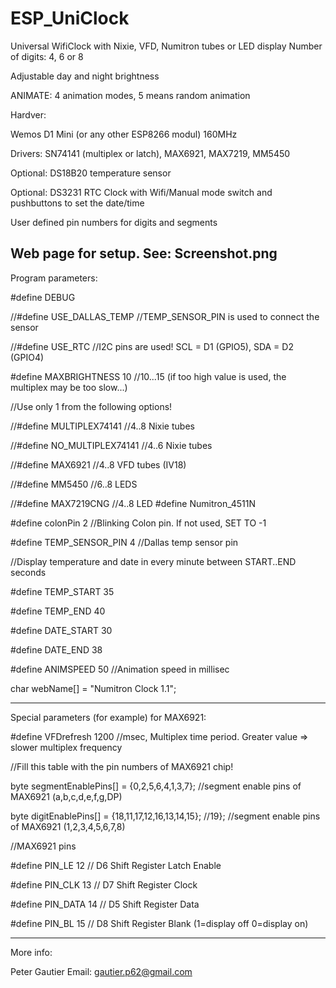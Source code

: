 # ESP_UniClock

Universal WifiClock with Nixie, VFD, Numitron tubes or LED display
Number of digits: 4, 6 or 8

Adjustable day and night brightness

ANIMATE: 4 animation modes, 5 means random animation

Hardver:

Wemos D1 Mini (or any other ESP8266 modul) 160MHz

Drivers: SN74141 (multiplex or latch), MAX6921, MAX7219, MM5450

Optional: DS18B20 temperature sensor

Optional: DS3231 RTC Clock with Wifi/Manual mode switch and pushbuttons to set the date/time

User defined pin numbers for digits and segments

Web page for setup. See: Screenshot.png
-----------------------------------------------------------------------------------------------------
Program parameters:

#define DEBUG

//#define USE_DALLAS_TEMP   //TEMP_SENSOR_PIN is used to connect the sensor

//#define USE_RTC           //I2C pins are used!   SCL = D1 (GPIO5), SDA = D2 (GPIO4)

#define MAXBRIGHTNESS 10  //10...15    (if too high value is used, the multiplex may be too slow...)

//Use only 1 from the following options!

//#define MULTIPLEX74141    //4..8 Nixie tubes

//#define NO_MULTIPLEX74141 //4..6 Nixie tubes

//#define MAX6921           //4..8 VFD tubes   (IV18)

//#define MM5450            //6..8 LEDS

//#define MAX7219CNG        //4..8 LED 
#define Numitron_4511N

#define colonPin 2        //Blinking Colon pin.  If not used, SET TO -1

#define TEMP_SENSOR_PIN 4  //Dallas temp sensor pin

//Display temperature and date in every minute between START..END seconds

#define TEMP_START  35

#define TEMP_END    40

#define DATE_START  30

#define DATE_END    38

#define ANIMSPEED   50  //Animation speed in millisec 

char webName[] = "Numitron Clock 1.1";

--------------------------------------------------------------------------------------------------------

Special parameters (for example) for MAX6921:

#define VFDrefresh 1200    //msec, Multiplex time period. Greater value => slower multiplex frequency

//Fill this table with the pin numbers of MAX6921 chip!   

byte segmentEnablePins[] =  {0,2,5,6,4,1,3,7};   //segment enable pins of MAX6921 (a,b,c,d,e,f,g,DP)

byte digitEnablePins[] = {18,11,17,12,16,13,14,15}; //19};  //segment enable pins of MAX6921 (1,2,3,4,5,6,7,8)  

//MAX6921 pins

#define PIN_LE    12  // D6 Shift Register Latch Enable

#define PIN_CLK   13  // D7 Shift Register Clock

#define PIN_DATA  14  // D5 Shift Register Data

#define PIN_BL    15  // D8 Shift Register Blank (1=display off     0=display on)

--------------------------------------------------------------------------------------------------------

More info:

Peter Gautier
 Email: gautier.p62@gmail.com
